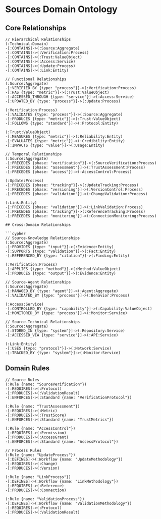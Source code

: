 # Sources Domain Ontology

## Core Relationships

```cypher
// Hierarchical Relationships
(:Technical:Domain)
-[:CONTAINS]->(:Source:Aggregate)
-[:CONTAINS]->(:Verification:Process)
-[:CONTAINS]->(:Trust:ValueObject)
-[:CONTAINS]->(:Access:Service)
-[:CONTAINS]->(:Update:Process)
-[:CONTAINS]->(:Link:Entity)

// Functional Relationships
(:Source:Aggregate)
-[:VERIFIED_BY {type: "process"}]->(:Verification:Process)
-[:HAS {type: "metric"}]->(:Trust:ValueObject)
-[:ACCESSED_THROUGH {type: "service"}]->(:Access:Service)
-[:UPDATED_BY {type: "process"}]->(:Update:Process)

(:Verification:Process)
-[:VALIDATES {type: "process"}]->(:Source:Aggregate)
-[:PRODUCES {type: "metric"}]->(:Trust:ValueObject)
-[:FOLLOWS {type: "standard"}]->(:Protocol:Entity)

(:Trust:ValueObject)
-[:MEASURES {type: "metric"}]->(:Reliability:Entity)
-[:EVALUATES {type: "metric"}]->(:Credibility:Entity)
-[:IMPACTS {type: "value"}]->(:Usage:Entity)

// Temporal Relationships
(:Source:Aggregate)
-[:PRECEDES {phase: "verification"}]->(:SourceVerification:Process)
-[:PRECEDES {phase: "assessment"}]->(:TrustAssessment:Process)
-[:PRECEDES {phase: "access"}]->(:AccessControl:Process)

(:Update:Process)
-[:PRECEDES {phase: "tracking"}]->(:UpdateTracking:Process)
-[:PRECEDES {phase: "versioning"}]->(:VersionControl:Process)
-[:PRECEDES {phase: "validation"}]->(:ChangeValidation:Process)

(:Link:Entity)
-[:PRECEDES {phase: "validation"}]->(:LinkValidation:Process)
-[:PRECEDES {phase: "tracking"}]->(:ReferenceTracking:Process)
-[:PRECEDES {phase: "monitoring"}]->(:ConnectionMonitoring:Process)

## Cross-Domain Relationships

```cypher
// Source-Knowledge Relationships
(:Source:Aggregate)
-[:PROVIDES {type: "input"}]->(:Evidence:Entity)
-[:SUPPORTS {type: "validation"}]->(:Fact:Entity)
-[:REFERENCED_BY {type: "citation"}]->(:Finding:Entity)

(:Verification:Process)
-[:APPLIES {type: "method"}]->(:Method:ValueObject)
-[:PRODUCES {type: "output"}]->(:Evidence:Entity)

// Source-Agent Relationships
(:Source:Aggregate)
-[:MANAGED_BY {type: "agent"}]->(:Agent:Aggregate)
-[:VALIDATED_BY {type: "process"}]->(:Behavior:Process)

(:Access:Service)
-[:CONTROLLED_BY {type: "capability"}]->(:Capability:ValueObject)
-[:MONITORED_BY {type: "process"}]->(:Monitor:Service)

// Source-Technical Relationships
(:Source:Aggregate)
-[:STORED_IN {type: "system"}]->(:Repository:Service)
-[:ACCESSED_VIA {type: "service"}]->(:API:Service)

(:Link:Entity)
-[:USES {type: "protocol"}]->(:Network:Service)
-[:TRACKED_BY {type: "system"}]->(:Monitor:Service)
```

## Domain Rules

```cypher
// Source Rules
(:Rule {name: "SourceVerification"})
-[:REQUIRES]->(:Protocol)
-[:PRODUCES]->(:ValidationResult)
-[:ENFORCES]->(:Standard {name: "VerificationProtocol"})

(:Rule {name: "TrustAssessment"})
-[:REQUIRES]->(:Metric)
-[:PRODUCES]->(:TrustScore)
-[:ENFORCES]->(:Standard {name: "TrustMetrics"})

(:Rule {name: "AccessControl"})
-[:REQUIRES]->(:Permission)
-[:PRODUCES]->(:AccessGrant)
-[:ENFORCES]->(:Standard {name: "AccessProtocol"})

// Process Rules
(:Rule {name: "UpdateProcess"})
-[:DEFINES]->(:Workflow {name: "UpdateMethodology"})
-[:REQUIRES]->(:Change)
-[:PRODUCES]->(:Version)

(:Rule {name: "LinkProcess"})
-[:DEFINES]->(:Workflow {name: "LinkMethodology"})
-[:REQUIRES]->(:Reference)
-[:PRODUCES]->(:Connection)

(:Rule {name: "ValidationProcess"})
-[:DEFINES]->(:Workflow {name: "ValidationMethodology"})
-[:REQUIRES]->(:Protocol)
-[:PRODUCES]->(:ValidationResult)
``` 